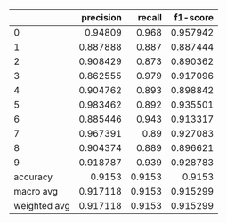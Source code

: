 |              |   precision |   recall |   f1-score |
|:-------------|------------:|---------:|-----------:|
| 0            |    0.94809  |   0.968  |   0.957942 |
| 1            |    0.887888 |   0.887  |   0.887444 |
| 2            |    0.908429 |   0.873  |   0.890362 |
| 3            |    0.862555 |   0.979  |   0.917096 |
| 4            |    0.904762 |   0.893  |   0.898842 |
| 5            |    0.983462 |   0.892  |   0.935501 |
| 6            |    0.885446 |   0.943  |   0.913317 |
| 7            |    0.967391 |   0.89   |   0.927083 |
| 8            |    0.904374 |   0.889  |   0.896621 |
| 9            |    0.918787 |   0.939  |   0.928783 |
| accuracy     |    0.9153   |   0.9153 |   0.9153   |
| macro avg    |    0.917118 |   0.9153 |   0.915299 |
| weighted avg |    0.917118 |   0.9153 |   0.915299 |